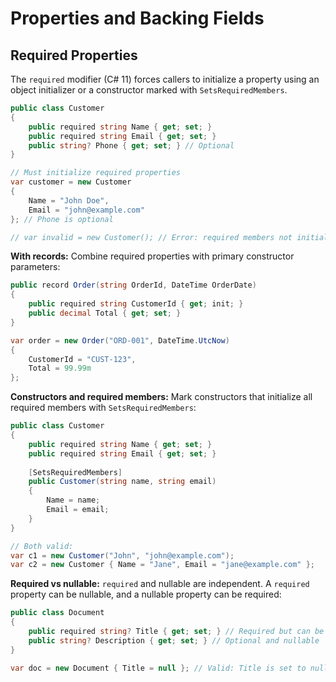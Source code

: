 # Properties and Backing Fields
## Required Properties

The `required` modifier (C# 11) forces callers to initialize a property using an object initializer or a constructor marked with `SetsRequiredMembers`.

```csharp
public class Customer
{
    public required string Name { get; set; }
    public required string Email { get; set; }
    public string? Phone { get; set; } // Optional
}

// Must initialize required properties
var customer = new Customer
{
    Name = "John Doe",
    Email = "john@example.com"
}; // Phone is optional

// var invalid = new Customer(); // Error: required members not initialized
```

**With records:** Combine required properties with primary constructor parameters:

```csharp
public record Order(string OrderId, DateTime OrderDate)
{
    public required string CustomerId { get; init; }
    public decimal Total { get; set; }
}

var order = new Order("ORD-001", DateTime.UtcNow)
{
    CustomerId = "CUST-123",
    Total = 99.99m
};
```

**Constructors and required members:** Mark constructors that initialize all required members with `SetsRequiredMembers`:

```csharp
public class Customer
{
    public required string Name { get; set; }
    public required string Email { get; set; }
    
    [SetsRequiredMembers]
    public Customer(string name, string email)
    {
        Name = name;
        Email = email;
    }
}

// Both valid:
var c1 = new Customer("John", "john@example.com");
var c2 = new Customer { Name = "Jane", Email = "jane@example.com" };
```

**Required vs nullable:** `required` and nullable are independent. A `required` property can be nullable, and a nullable property can be required:

```csharp
public class Document
{
    public required string? Title { get; set; } // Required but can be null
    public string? Description { get; set; } // Optional and nullable
}

var doc = new Document { Title = null }; // Valid: Title is set to null
```
